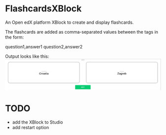 # FlashcardsXBlock
An Open edX platform XBlock to create and display flashcards.

The flashcards are added as comma-separated values between the <flashcards> tags in the form:

question1,answer1
question2,answer2

Output looks like this:
![Flashcard](flashcardsxblock.png)

# TODO
- add the XBlock to Studio
- add restart option